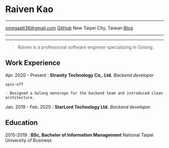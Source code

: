 Raiven Kao
============

-------------------                 ---------------------
omegaatt36@gmail.com                                 [GitHub](https://github.com/omegaatt36)
New Taipei City, Taiwan                              [Blog](https://www.omegaatt.com)
-------------------                 ---------------------

----

>  Raiven is a professional software engineer specializing in Golang.

Work Experience
---------------

Apr. 2020 - Present
:  **Stranity Technology Co,. Ltd.** _Backend developer_

    spin-off

    - Designed a Golang monorepo for the backend team and introduced clean architecture.


Jan. 2019 - Feb. 2020
:   **StarLord Technology Ltd.** _Backend developer_

Education
---------

2015-2019
:   **BSc, Bachelor of Information Management** National Taipei University of Business
